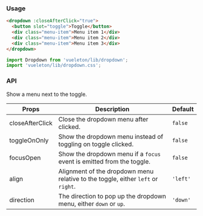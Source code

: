 ### Usage

``` html
<dropdown :closeAfterClick="true">
  <button slot="toggle">Toggle</button>
  <div class="menu-item">Menu item 1</div>
  <div class="menu-item">Menu item 2</div>
  <div class="menu-item">Menu item 3</div>
</dropdown>
```

```js
import Dropdown from 'vueleton/lib/dropdown';
import 'vueleton/lib/dropdown.css';
```

### API

Show a menu next to the toggle.

Props              | Description                               | Default
-------------------|-------------------------------------------|-------------
closeAfterClick    | Close the dropdown menu after clicked.    | `false`
toggleOnOnly       | Show the dropdown menu instead of toggling on toggle clicked. | `false`
focusOpen          | Show the dropdown menu if a `focus` event is emitted from the toggle.  | `false`
align              | Alignment of the dropdown menu relative to the toggle, either `left` or `right`. | `'left'`
direction          | The direction to pop up the dropdown menu, either `down` or `up`. | `'down'`
